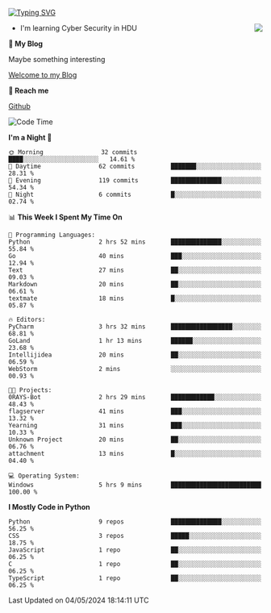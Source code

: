 [![Typing SVG](https://readme-typing-svg.herokuapp.com?font=Fira+Code&pause=1000&random=false&width=450&height=60&lines=Hello+%F0%9F%91%8B%F0%9F%8F%BB;I'm+JBNRZ)](https://git.io/typing-svg)

<a href="#">
  <img align="right" src="https://github-readme-stats.vercel.app/api?username=JBNRZ&show_icons=true&bg_color=15,f2f7fd,E0EAFC" />
</a>

- I'm learning Cyber Security in HDU

 **🌱 My Blog**

Maybe something interesting

[Welcome to my Blog](https://jbnrz.com.cn/)

 **💬 Reach me** 

[Github](https://github.com/JBNRZ)


<!--START_SECTION:waka-->
![Code Time](http://img.shields.io/badge/Code%20Time-436%20hrs-blue)

**I'm a Night 🦉** 

```text
🌞 Morning                32 commits          ████░░░░░░░░░░░░░░░░░░░░░   14.61 % 
🌆 Daytime                62 commits          ███████░░░░░░░░░░░░░░░░░░   28.31 % 
🌃 Evening                119 commits         ██████████████░░░░░░░░░░░   54.34 % 
🌙 Night                  6 commits           █░░░░░░░░░░░░░░░░░░░░░░░░   02.74 % 
```


📊 **This Week I Spent My Time On** 

```text
💬 Programming Languages: 
Python                   2 hrs 52 mins       ██████████████░░░░░░░░░░░   55.84 % 
Go                       40 mins             ███░░░░░░░░░░░░░░░░░░░░░░   12.94 % 
Text                     27 mins             ██░░░░░░░░░░░░░░░░░░░░░░░   09.03 % 
Markdown                 20 mins             ██░░░░░░░░░░░░░░░░░░░░░░░   06.61 % 
textmate                 18 mins             █░░░░░░░░░░░░░░░░░░░░░░░░   05.87 % 

🔥 Editors: 
PyCharm                  3 hrs 32 mins       █████████████████░░░░░░░░   68.81 % 
GoLand                   1 hr 13 mins        ██████░░░░░░░░░░░░░░░░░░░   23.68 % 
Intellijidea             20 mins             ██░░░░░░░░░░░░░░░░░░░░░░░   06.59 % 
WebStorm                 2 mins              ░░░░░░░░░░░░░░░░░░░░░░░░░   00.93 % 

🐱‍💻 Projects: 
0RAYS-Bot                2 hrs 29 mins       ████████████░░░░░░░░░░░░░   48.43 % 
flagserver               41 mins             ███░░░░░░░░░░░░░░░░░░░░░░   13.32 % 
Yearning                 31 mins             ███░░░░░░░░░░░░░░░░░░░░░░   10.33 % 
Unknown Project          20 mins             ██░░░░░░░░░░░░░░░░░░░░░░░   06.76 % 
attachment               13 mins             █░░░░░░░░░░░░░░░░░░░░░░░░   04.40 % 

💻 Operating System: 
Windows                  5 hrs 9 mins        █████████████████████████   100.00 % 
```

**I Mostly Code in Python** 

```text
Python                   9 repos             ██████████████░░░░░░░░░░░   56.25 % 
CSS                      3 repos             █████░░░░░░░░░░░░░░░░░░░░   18.75 % 
JavaScript               1 repo              ██░░░░░░░░░░░░░░░░░░░░░░░   06.25 % 
C                        1 repo              ██░░░░░░░░░░░░░░░░░░░░░░░   06.25 % 
TypeScript               1 repo              ██░░░░░░░░░░░░░░░░░░░░░░░   06.25 % 
```




 Last Updated on 04/05/2024 18:14:11 UTC
<!--END_SECTION:waka-->
